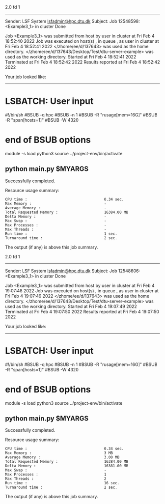 2.0 fd 1

------------------------------------------------------------
Sender: LSF System <lsfadmin@hpc.dtu.dk>
Subject: Job 12548598: <Example3_1> in cluster <dcc> Done

Job <Example3_1> was submitted from host <n-62-27-17> by user <s183905> in cluster <dcc> at Fri Feb  4 18:52:40 2022
Job was executed on host(s) <n-62-31-21>, in queue <hpc>, as user <s183905> in cluster <dcc> at Fri Feb  4 18:52:41 2022
</zhome/ee/d/137643> was used as the home directory.
</zhome/ee/d/137643/Desktop/Test/dtu-server-example> was used as the working directory.
Started at Fri Feb  4 18:52:41 2022
Terminated at Fri Feb  4 18:52:42 2022
Results reported at Fri Feb  4 18:52:42 2022

Your job looked like:

------------------------------------------------------------
# LSBATCH: User input
#!/bin/sh
#BSUB -q hpc
#BSUB -n 1
#BSUB -R "rusage[mem=16G]"
#BSUB -R "span[hosts=1]"
#BSUB -W 4320
# end of BSUB options
module -s load python3
source ../project-env/bin/activate

python main.py $MYARGS
------------------------------------------------------------

Successfully completed.

Resource usage summary:

    CPU time :                                   0.34 sec.
    Max Memory :                                 -
    Average Memory :                             -
    Total Requested Memory :                     16384.00 MB
    Delta Memory :                               -
    Max Swap :                                   -
    Max Processes :                              -
    Max Threads :                                -
    Run time :                                   1 sec.
    Turnaround time :                            2 sec.

The output (if any) is above this job summary.

2.0 fd 1

------------------------------------------------------------
Sender: LSF System <lsfadmin@hpc.dtu.dk>
Subject: Job 12548606: <Example3_1> in cluster <dcc> Done

Job <Example3_1> was submitted from host <n-62-30-3> by user <s183905> in cluster <dcc> at Fri Feb  4 19:07:48 2022
Job was executed on host(s) <n-62-31-21>, in queue <hpc>, as user <s183905> in cluster <dcc> at Fri Feb  4 19:07:49 2022
</zhome/ee/d/137643> was used as the home directory.
</zhome/ee/d/137643/Desktop/Test/dtu-server-example> was used as the working directory.
Started at Fri Feb  4 19:07:49 2022
Terminated at Fri Feb  4 19:07:50 2022
Results reported at Fri Feb  4 19:07:50 2022

Your job looked like:

------------------------------------------------------------
# LSBATCH: User input
#!/bin/sh
#BSUB -q hpc
#BSUB -n 1
#BSUB -R "rusage[mem=16G]"
#BSUB -R "span[hosts=1]"
#BSUB -W 4320
# end of BSUB options
module -s load python3
source ../project-env/bin/activate

python main.py $MYARGS
------------------------------------------------------------

Successfully completed.

Resource usage summary:

    CPU time :                                   0.34 sec.
    Max Memory :                                 3 MB
    Average Memory :                             3.00 MB
    Total Requested Memory :                     16384.00 MB
    Delta Memory :                               16381.00 MB
    Max Swap :                                   -
    Max Processes :                              1
    Max Threads :                                2
    Run time :                                   16 sec.
    Turnaround time :                            2 sec.

The output (if any) is above this job summary.

